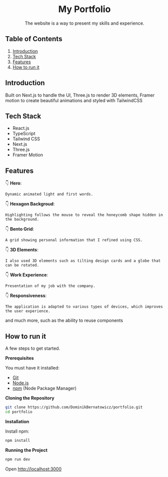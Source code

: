 <div align="center">
  <h1 align="center">My Portfolio</h1>

   <div align="center">
     The website is a way to present my skills and experience.
    </div>
</div>

## <a name="table">Table of Contents</a>

1. [Introduction](#introduction)
2. [Tech Stack](#tech-stack)
3. [Features](#features)
4. [How to run it](#how-to-run)

## <a name="introduction">Introduction</a>

Built on Next.js to handle the UI, Three.js to render 3D elements, Framer motion to create beautiful animations and styled with TailwindCSS

## <a name="tech-stack">Tech Stack</a>

- React.js
- TypeScript
- Tailwind CSS
- Next.js
- Three.js
- Framer Motion

## <a name="features">Features</a>

👇 **Hero**: 

    Dynamic animated light and first words.

👇 **Hexagon Backgroud**: 

    Highlighting follows the mouse to reveal the honeycomb shape hidden in the background.

👇 **Bento Grid**: 

    A grid showing personal information that I refined using CSS.

👇 **3D Elements**:  

    I also used 3D elements such as tilting design cards and a globe that can be rotated.

👇 **Work Experience**: 

    Presentation of my job with the company.

👇 **Responsiveness**: 

    The application is adapted to various types of devices, which improves the user experience.

and much more, such as the ability to reuse components

## <a name="how-to-run">How to run it</a>

A few steps to get started.

**Prerequisites**

You must have it installed:

- [Git](https://git-scm.com/)
- [Node.js](https://nodejs.org/en)
- [npm](https://www.npmjs.com/) (Node Package Manager)

**Cloning the Repository**

```bash
git clone https://github.com/DominikBernatowicz/portfolio.git
cd portfolio
```

**Installation**

Install npm:

```bash
npm install
```

**Running the Project**

```bash
npm run dev
```

Open [http://localhost:3000](http://localhost:3000)

#